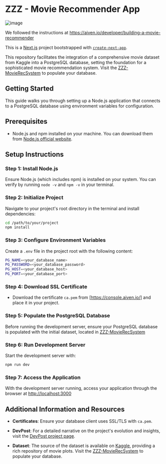 # ZZZ - Movie Recommender App
![image](https://github.com/ZZZ-RecSys/ZZZ-MovieSearch-Client/assets/18610590/211c3c31-7c9e-47b9-81ef-5210c4f1ed73)


We followed the instructions at https://aiven.io/developer/building-a-movie-recommender

This is a [Next.js](https://nextjs.org/) project bootstrapped with [`create-next-app`](https://github.com/vercel/next.js/tree/canary/packages/create-next-app).

This repository facilitates the integration of a comprehensive movie dataset from Kaggle into a PostgreSQL database, setting the foundation for a sophisticated movie recommendation system. Visit the [ZZZ-MovieRecSystem](https://github.com/ZZZ-RecSys/ZZZ-MovieRecSystem) to populate your database.

## Getting Started

This guide walks you through setting up a Node.js application that connects to a PostgreSQL database using environment variables for configuration.

## Prerequisites

- Node.js and npm installed on your machine. You can download them from [Node.js official website](https://nodejs.org/).

## Setup Instructions

### Step 1: Install Node.js

Ensure Node.js (which includes npm) is installed on your system. You can verify by running `node -v` and `npm -v` in your terminal.

### Step 2: Initialize Project

Navigate to your project's root directory in the terminal and install dependencies:

```bash
cd /path/to/your/project
npm install
```

### Step 3: Configure Environment Variables
Create a `.env` file in the project root with the following content:

```bash
PG_NAME=<your_database_name>
PG_PASSWORD=<your_database_password>
PG_HOST=<your_database_host>
PG_PORT=<your_database_port>
```

### Step 4: Download SSL Certificate
- Download the certificate `ca.pem` from [https://console.aiven.io/] and place it in your project.

### Step 5: Populate the PostgreSQL Database

Before running the development server, ensure your PostgreSQL database is populated with the initial dataset, located in [ZZZ-MovieRecSystem](https://github.com/ZZZ-RecSys/ZZZ-MovieRecSystem)

### Step 6: Run Development Server
Start the development server with:

```bash
npm run dev
```

### Step 7: Access the Application
With the development server running, access your application through the browser at [http://localhost:3000](http://localhost:3000)


## Additional Information and Resources

- **Certificates**: Ensure your database client uses SSL/TLS with `ca.pem`.

- **DevPost**: For a detailed narrative on the project's evolution and insights, visit the [DevPost project page](https://devpost.com/software/zzz-movie-recommender?ref_content=user-portfolio&ref_feature=in_progress).

- **Dataset**: The source of the dataset is available on [Kaggle](https://www.kaggle.com/datasets/jrobischon/wikipedia-movie-plots), providing a rich repository of movie plots.
 Visit the [ZZZ-MovieRecSystem](https://github.com/ZZZ-RecSys/ZZZ-MovieRecSystem) to populate your database.


